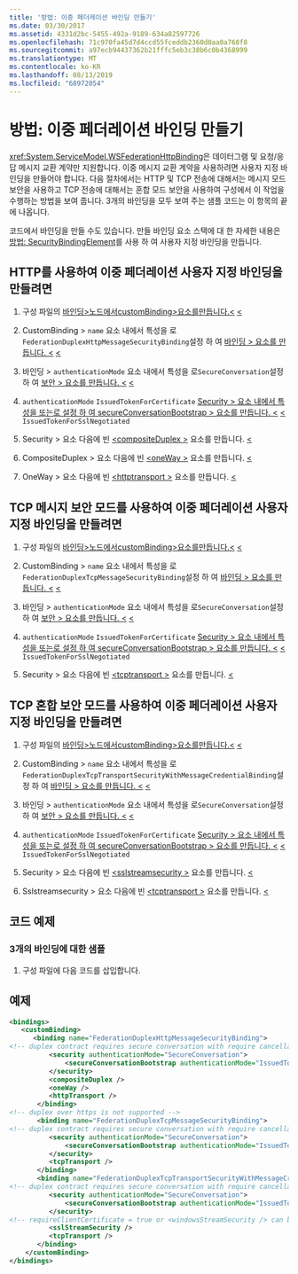 ```yaml
---
title: '방법: 이중 페더레이션 바인딩 만들기'
ms.date: 03/30/2017
ms.assetid: 4331d2bc-5455-492a-9189-634a82597726
ms.openlocfilehash: 71c970fa45d7d4ccd55fceddb2360d0aa0a768f8
ms.sourcegitcommit: a97ecb94437362b21fffc5eb3c38b6c0b4368999
ms.translationtype: MT
ms.contentlocale: ko-KR
ms.lasthandoff: 08/13/2019
ms.locfileid: "68972054"
---
```

# <a name="how-to-create-a-duplex-federated-binding"></a>방법: 이중 페더레이션 바인딩 만들기

<xref:System.ServiceModel.WSFederationHttpBinding>은 데이터그램 및 요청/응답 메시지 교환 계약만 지원합니다. 이중 메시지 교환 계약을 사용하려면 사용자 지정 바인딩을 만들어야 합니다. 다음 절차에서는 HTTP 및 TCP 전송에 대해서는 메시지 모드 보안을 사용하고 TCP 전송에 대해서는 혼합 모드 보안을 사용하여 구성에서 이 작업을 수행하는 방법을 보여 줍니다. 3개의 바인딩을 모두 보여 주는 샘플 코드는 이 항목의 끝에 나옵니다.

코드에서 바인딩을 만들 수도 있습니다. 만들 바인딩 요소 스택에 대 한 자세한 내용은 [방법: SecurityBindingElement](../../../../docs/framework/wcf/feature-details/how-to-create-a-custom-binding-using-the-securitybindingelement.md)를 사용 하 여 사용자 지정 바인딩을 만듭니다.

## <a name="to-create-a-duplex-federated-custom-binding-with-http"></a>HTTP를 사용하여 이중 페더레이션 사용자 지정 바인딩을 만들려면

1. 구성 파일의 [ 바인딩>노드에서customBinding>요소를만듭니다.\<](../../../../docs/framework/configure-apps/file-schema/wcf/custombinding.md) [ \<](../../../../docs/framework/configure-apps/file-schema/wcf/bindings.md)

2. CustomBinding > `name` 요소 내에서 특성을 로`FederationDuplexHttpMessageSecurityBinding`설정 하 여 [바인딩 > 요소를 만듭니다. \<](../../../../docs/framework/misc/binding.md) [ \<](../../../../docs/framework/configure-apps/file-schema/wcf/custombinding.md)

3. 바인딩 > `authenticationMode` 요소 내에서 특성을 로`SecureConversation`설정 하 여 [보안 > 요소를 만듭니다. \<](../../../../docs/framework/configure-apps/file-schema/wcf/security-of-custombinding.md) [ \<](../../../../docs/framework/misc/binding.md)

4. `authenticationMode` `IssuedTokenForCertificate` [Security > 요소 내에서 특성을 또는로 설정 하 여 secureConversationBootstrap > 요소를 만듭니다. \<](../../../../docs/framework/configure-apps/file-schema/wcf/security-of-custombinding.md) [ \<](../../../../docs/framework/configure-apps/file-schema/wcf/secureconversationbootstrap.md) `IssuedTokenForSslNegotiated`

5. Security > 요소 다음에 빈 [ \<compositeDuplex >](../../../../docs/framework/configure-apps/file-schema/wcf/compositeduplex.md) 요소를 만듭니다. [ \<](../../../../docs/framework/configure-apps/file-schema/wcf/security-of-custombinding.md)

6. CompositeDuplex > 요소 다음에 빈 [ \<oneWay >](../../../../docs/framework/configure-apps/file-schema/wcf/oneway.md) 요소를 만듭니다. [ \<](../../../../docs/framework/configure-apps/file-schema/wcf/compositeduplex.md)

7. OneWay > 요소 다음에 빈 [ \<httptransport >](../../../../docs/framework/configure-apps/file-schema/wcf/httptransport.md) 요소를 만듭니다. [ \<](../../../../docs/framework/configure-apps/file-schema/wcf/oneway.md)

## <a name="to-create-a-duplex-federated-custom-binding-with-tcp-message-security-mode"></a>TCP 메시지 보안 모드를 사용하여 이중 페더레이션 사용자 지정 바인딩을 만들려면

1. 구성 파일의 [ 바인딩>노드에서customBinding>요소를만듭니다.\<](../../../../docs/framework/configure-apps/file-schema/wcf/custombinding.md) [ \<](../../../../docs/framework/configure-apps/file-schema/wcf/bindings.md)

2. CustomBinding > `name` 요소 내에서 특성을 로`FederationDuplexTcpMessageSecurityBinding`설정 하 여 [바인딩 > 요소를 만듭니다. \<](../../../../docs/framework/misc/binding.md) [ \<](../../../../docs/framework/configure-apps/file-schema/wcf/custombinding.md)

3. 바인딩 > `authenticationMode` 요소 내에서 특성을 로`SecureConversation`설정 하 여 [보안 > 요소를 만듭니다. \<](../../../../docs/framework/configure-apps/file-schema/wcf/security-of-custombinding.md) [ \<](../../../../docs/framework/misc/binding.md)

4. `authenticationMode` `IssuedTokenForCertificate` [Security > 요소 내에서 특성을 또는로 설정 하 여 secureConversationBootstrap > 요소를 만듭니다. \<](../../../../docs/framework/configure-apps/file-schema/wcf/security-of-custombinding.md) [ \<](../../../../docs/framework/configure-apps/file-schema/wcf/secureconversationbootstrap.md) `IssuedTokenForSslNegotiated`

5. Security > 요소 다음에 빈 [ \<tcptransport >](../../../../docs/framework/configure-apps/file-schema/wcf/tcptransport.md) 요소를 만듭니다. [ \<](../../../../docs/framework/configure-apps/file-schema/wcf/security-of-custombinding.md)

## <a name="to-create-a-duplex-federated-custom-binding-with-tcp-mixed-security-mode"></a>TCP 혼합 보안 모드를 사용하여 이중 페더레이션 사용자 지정 바인딩을 만들려면

1. 구성 파일의 [ 바인딩>노드에서customBinding>요소를만듭니다.\<](../../../../docs/framework/configure-apps/file-schema/wcf/custombinding.md) [ \<](../../../../docs/framework/configure-apps/file-schema/wcf/bindings.md)

2. CustomBinding > `name` 요소 내에서 특성을 로`FederationDuplexTcpTransportSecurityWithMessageCredentialBinding`설정 하 여 [바인딩 > 요소를 만듭니다. \<](../../../../docs/framework/misc/binding.md) [ \<](../../../../docs/framework/configure-apps/file-schema/wcf/custombinding.md)

3. 바인딩 > `authenticationMode` 요소 내에서 특성을 로`SecureConversation`설정 하 여 [보안 > 요소를 만듭니다. \<](../../../../docs/framework/configure-apps/file-schema/wcf/security-of-custombinding.md) [ \<](../../../../docs/framework/misc/binding.md)

4. `authenticationMode` `IssuedTokenForCertificate` [Security > 요소 내에서 특성을 또는로 설정 하 여 secureConversationBootstrap > 요소를 만듭니다. \<](../../../../docs/framework/configure-apps/file-schema/wcf/security-of-custombinding.md) [ \<](../../../../docs/framework/configure-apps/file-schema/wcf/secureconversationbootstrap.md) `IssuedTokenForSslNegotiated`

5. Security > 요소 다음에 빈 [ \<sslstreamsecurity >](../../../../docs/framework/configure-apps/file-schema/wcf/sslstreamsecurity.md) 요소를 만듭니다. [ \<](../../../../docs/framework/configure-apps/file-schema/wcf/security-of-custombinding.md)

6. Sslstreamsecurity > 요소 다음에 빈 [ \<tcptransport >](../../../../docs/framework/configure-apps/file-schema/wcf/tcptransport.md) 요소를 만듭니다. [ \<](../../../../docs/framework/configure-apps/file-schema/wcf/sslstreamsecurity.md)

## <a name="code-sample"></a>코드 예제

### <a name="sample-with-3-bindings"></a>3개의 바인딩에 대한 샘플

1. 구성 파일에 다음 코드를 삽입합니다.

## <a name="example"></a>예제

```xml
<bindings>
   <customBinding>
      <binding name="FederationDuplexHttpMessageSecurityBinding">
<!-- duplex contract requires secure conversation with require cancellation = true -->
          <security authenticationMode="SecureConversation">
              <secureConversationBootstrap authenticationMode="IssuedTokenForSslNegotiated" />
          </security>
          <compositeDuplex />
          <oneWay />
          <httpTransport />
       </binding>
<!-- duplex over https is not supported -->
       <binding name="FederationDuplexTcpMessageSecurityBinding">
<!-- duplex contract requires secure conversation with require cancellation = true -->
          <security authenticationMode="SecureConversation">
              <secureConversationBootstrap authenticationMode="IssuedTokenForSslNegotiated" />
          </security>
          <tcpTransport />
       </binding>
       <binding name="FederationDuplexTcpTransportSecurityWithMessageCredentialsBinding">
<!-- duplex contract requires secure conversation with require cancellation = true -->
          <security authenticationMode="SecureConversation">
              <secureConversationBootstrap authenticationMode="IssuedTokenOverTransport" />
          </security>
<!-- requireClientCertificate = true or <windowsStreamSecurity /> can be used, but does not make sense for most scenarios -->
          <sslStreamSecurity />
          <tcpTransport />
       </binding>
    </customBinding>
</bindings>
```
